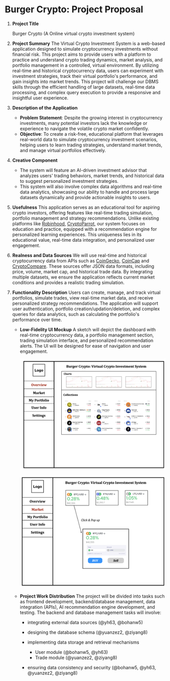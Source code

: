 # Burger Crypto: Project Proposal

1. **Project Title**

   Burger Crypto (A Online virtual crypto investment system)

2. **Project Summary**
   The Virtual Crypto Investment System is a web-based application designed to simulate cryptocurrency investments without financial risk. This project aims to provide users with a platform to practice and understand crypto trading dynamics, market analysis, and portfolio management in a controlled, virtual environment. By utilizing real-time and historical cryptocurrency data, users can experiment with investment strategies, track their virtual portfolio's performance, and gain insights into market trends. This project will challenge our DBMS skills through the efficient handling of large datasets, real-time data processing, and complex query execution to provide a responsive and insightful user experience.

3. **Description of the Application**
   - **Problem Statement**: Despite the growing interest in cryptocurrency investments, many potential investors lack the knowledge or experience to navigate the volatile crypto market confidently. 
   - **Objective**: To create a risk-free, educational platform that leverages real-world data to simulate cryptocurrency investment scenarios, helping users to learn trading strategies, understand market trends, and manage virtual portfolios effectively.

4. **Creative Component**

   - The system will feature an AI-driven investment advisor that analyzes users' trading behaviors, market trends, and historical data to suggest personalized investment strategies. 
   - This system will also involve complex data algorithms and real-time data analytics, showcasing our ability to handle and process large datasets dynamically and provide actionable insights to users.

5. **Usefulness**
   This application serves as an educational tool for aspiring crypto investors, offering features like real-time trading simulation, portfolio management and strategy recommendations. Unlike existing platforms like [Robinhood](https://robinhood.com/), [CryptoParrot](https://cryptoparrot.com/), our system focuses on education and practice, equipped with a recommendation engine for personalized learning experiences. This uniqueness lies in its educational value, real-time data integration, and personalized user engagement.

6. **Realness and Data Sources**
   We will use real-time and historical cryptocurrency data from APIs such as [CoinGecko](https://www.coingecko.com/en/api), [CoinCap](https://docs.coincap.io/#intro) and [CryptoCompare](https://min-api.cryptocompare.com/). These sources offer JSON data formats, including price, volume, market cap, and historical trade data. By integrating multiple datasets, we ensure the application reflects current market conditions and provides a realistic trading simulation.

7. **Functionality Description**
   Users can create, manage, and track virtual portfolios, simulate trades, view real-time market data, and receive personalized strategy recommendations. The application will support user authentication, portfolio creation/updation/deletion, and complex queries for data analytics, such as calculating the portfolio's performance over time.

   - **Low-Fidelity UI Mockup**
     A sketch will depict the dashboard with real-time cryptocurrency data, a portfolio management section, trading simulation interface, and personalized recommendation alerts. The UI will be designed for ease of navigation and user engagement.

     ![](asset/demo01.jpg)

     ![](asset/demo02.jpg)

   - **Project Work Distribution**
     The project will be divided into tasks such as frontend development, backend/database management, data integration (APIs), AI recommendation engine development, and testing.
     The backend and database management tasks will involve:

     - integrating external data sources (@yh63, @bohanw5)

     - designing the database schema (@yuanzez2, @ziyang8)

     - implementing data storage and retrieval mechanisms 
       - User module (@bohanw5, @yh63)
       - Trade module (@yuanzez2, @ziyang8)

     - ensuring data consistency and security (@bohanw5, @yh63, @yuanzez2, @ziyang8)

   
